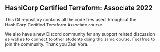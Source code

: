 ## HashiCorp Certified Terraform: Associate 2022

This Git repository contains all the code files used throughout the HashiCorp Certified Terraform Associate course.

We also have a new Discord community for any support related discussion as well as to connect to other students doing the same course. Feel free to join the community.
Thank you Zeal Vora.
